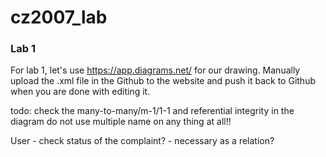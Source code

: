 # cz2007_lab


### Lab 1

For lab 1, let's use https://app.diagrams.net/ for our drawing. Manually upload the .xml file in the Github to the website and push it back to Github when you are done with editing it. 


todo:
check the many-to-many/m-1/1-1 and referential integrity in the diagram
do not use multiple name on any thing at all!!


User - check status of the complaint? - necessary as a relation?

